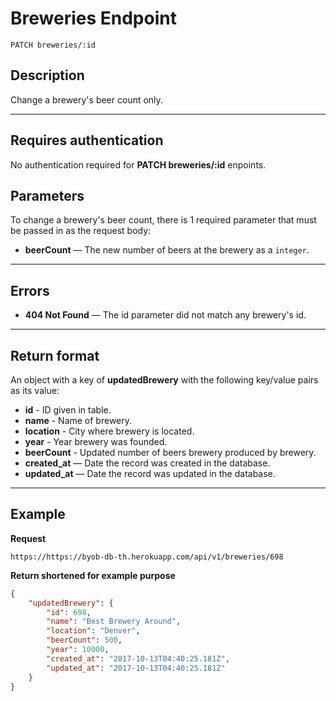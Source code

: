 # Breweries Endpoint

```
PATCH breweries/:id
```

## Description

Change a brewery's beer count only. 
***

## Requires authentication

No authentication required for **PATCH breweries/:id** enpoints.
## Parameters


To change a brewery's beer count, there is 1 required parameter that must be passed in as the request body:

- **beerCount** — The new number of beers at the brewery as a `integer`.

***

## Errors

- **404 Not Found** — The id parameter did not match any brewery's id.  

***

## Return format

An object with a key of **updatedBrewery** with the following key/value pairs as its value:

- **id** - ID given in table.
- **name** - Name of brewery.
- **location** - City where brewery is located.
- **year** - Year brewery was founded.
- **beerCount** - Updated number of beers brewery produced by brewery.
- **created_at** — Date the record was created in the database.
- **updated_at** — Date the record was updated in the database.

***

## Example

**Request**

```
https://https://byob-db-th.herokuapp.com/api/v1/breweries/698
```
**Return shortened for example purpose**

```json
{
	"updatedBrewery": {
	    "id": 698,
	    "name": "Best Brewery Around",
	    "location": "Denver",
	    "beerCount": 500,
	    "year": 10000,
	    "created_at": "2017-10-13T04:40:25.181Z",
	    "updated_at": "2017-10-13T04:40:25.181Z"
	}
}
```
